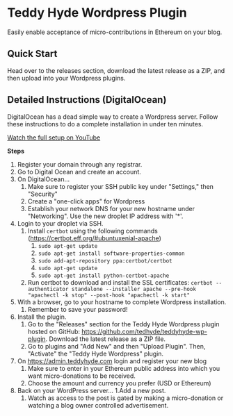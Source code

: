 # Teddy Hyde Wordpress Plugin

Easily enable acceptance of micro-contributions in Ethereum on your blog.

## Quick Start

Head over to the releases section, download the latest release as a ZIP, and then upload into your Wordpress plugins.

## Detailed Instructions (DigitalOcean)

DigitalOcean has a dead simple way to create a Wordpress server. Follow these instructions to do a complete installation in under ten minutes.

[Watch the full setup on YouTube](https://youtu.be/0LNZajf3fr0)

**Steps**
1. Register your domain through any registrar.
1. Go to Digital Ocean and create an account.
1. On DigitalOcean...
   1. Make sure to register your SSH public key under "Settings," then "Security"
   1. Create a "one-click apps" for Wordpress
   1. Establish your network DNS for your new hostname under "Networking". Use the new droplet IP address with '*'.
1. Login to your droplet via SSH.
   1. Install `certbot` using the following commands (https://certbot.eff.org/#ubuntuxenial-apache)
      1. `sudo apt-get update`
      1. `sudo apt-get install software-properties-common`
      1. `sudo add-apt-repository ppa:certbot/certbot`
      1. `sudo apt-get update`
      1. `sudo apt-get install python-certbot-apache`
   1. Run certbot to download and install the SSL certificates: `certbot --authenticator standalone --installer apache --pre-hook "apachectl -k stop" --post-hook "apachectl -k start"`
1. With a browser, go to your hostname to complete Wordpress installation.
   1. Remember to save your password!
1. Install the plugin.
   1. Go to the "Releases" section for the Teddy Hyde Wordpress plugin hosted on GitHub: https://github.com/tedhyde/teddyhyde-wp-plugin. Download the latest release as a ZIP file.
   1. Go to plugins and "Add New" and then "Upload Plugin". Then, "Activate" the "Teddy Hyde Wordpress" plugin.
1. On https://admin.teddyhyde.com login and register your new blog 
   1. Make sure to enter in your Ethereum public address into which you want micro-donations to be received.
   1. Choose the amount and currency you prefer (USD or Ethereum)
1. Back on your WordPress server...
   1.Add a new post.
   1. Watch as access to the post is gated by making a micro-donation or watching a blog owner controlled advertisement.
  

